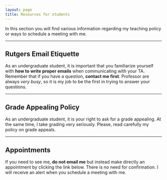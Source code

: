```yaml
---
layout: page
title: Resources for students
---
```


<p class="lead">
In this section you will find various information regarding my teaching policy or ways to schedule a meeting with me.
</p>

---


## Rutgers Email Etiquette
As an undergraduate student, it is important that you familiarize yourself with **how to write proper emails** when communicating with your TA. Remember that if you have a question, **contact me first**. Professor are always *very busy*, so it is my job to be the first in trying to answer your questions.


  <div class="sidebar-item">
    <a href="http://uhr.rutgers.edu/sites/default/files/userfiles/RU_Toolkit-E-mail_Etiquette.pdf"><i class="fa fa-file-pdf-o fa-2x" style="color:#d21034"></i></a>
    <a href="mailto:hector.bahamonde@rutgers.edu"><i class="fa fa-envelope fa-2x" style="color:#d21034"></i></a>
  </div>


---

## Grade Appealing Policy
As an undergraduate student, it is your right to ask for a grade appealing. At the same time, I take grading very seriously. Please, read carefully my policy on grade appeals.


  <div class="sidebar-item">
    <a href="/resources/ReGrade_Policy.pdf"><i class="fa fa-file-pdf-o fa-2x" style="color:#d21034"></i></a>
  </div>


---


## Appointments
If you need to see me, **do not email me** but instead make directly an appointment by clicking the link below. There is *no* need for confirmation. I will receive an alert when you schedule a meeting with me.

  <div class="sidebar-item">
    <a href="https://calendly.com/bahamonde/officehours"><i class="fa fa-calendar-check-o fa-2x" style="color:#d21034"></i></a>
  </div>



